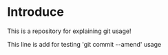 # Introduce

This is a repository for explaining git usage!

This line is add for testing 'git commit --amend' usage	